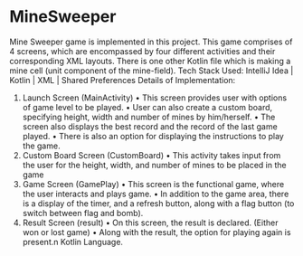 # MineSweeper
Mine Sweeper game is implemented in this project. This game comprises of 4 screens, which are encompassed by four different activities and their corresponding XML layouts. There is one other Kotlin file which is making a mine cell (unit component of the mine-field).
Tech Stack Used:
IntelliJ Idea | Kotlin | XML | Shared Preferences
Details of Implementation:
1. Launch Screen (MainActivity)
• This screen provides user with options of game level to be played.
• User can also create a custom board, specifying height, width and number of mines by him/herself.
• The screen also displays the best record and the record of the last game played.
• There is also an option for displaying the instructions to play the game.
2. Custom Board Screen (CustomBoard)
• This activity takes input from the user for the height, width, and number of mines to be placed in the game
3. Game Screen (GamePlay)
• This screen is the functional game, where the user interacts and plays game.
• In addition to the game area, there is a display of the timer, and a refresh button, along with a flag button (to switch between flag and bomb).
4. Result Screen (result)
• On this screen, the result is declared. (Either won or lost game)
• Along with the result, the option for playing again is present.n Kotlin Language. 
